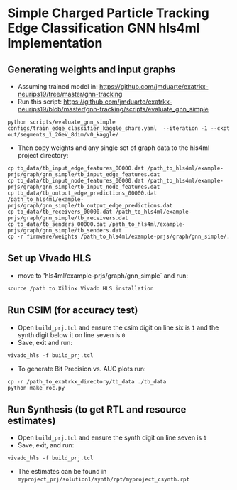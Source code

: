 # Simple Charged Particle Tracking Edge Classification GNN hls4ml Implementation

## Generating weights and input graphs
- Assuming trained model in: https://github.com/jmduarte/exatrkx-neurips19/tree/master/gnn-tracking
- Run this script: https://github.com/jmduarte/exatrkx-neurips19/blob/master/gnn-tracking/scripts/evaluate_gnn_simple 
```
python scripts/evaluate_gnn_simple configs/train_edge_classifier_kaggle_share.yaml  --iteration -1 --ckpt out/segments_1_2GeV_8dim/v0_kaggle/
```
- Then copy weights and any single set of graph data to the hls4ml project directory:
```
cp tb_data/tb_input_edge_features_00000.dat /path_to_hls4ml/example-prjs/graph/gnn_simple/tb_input_edge_features.dat
cp tb_data/tb_input_node_features_00000.dat /path_to_hls4ml/example-prjs/graph/gnn_simple/tb_input_node_features.dat
cp tb_data/tb_output_edge_predictions_00000.dat /path_to_hls4ml/example-prjs/graph/gnn_simple/tb_output_edge_predictions.dat
cp tb_data/tb_receivers_00000.dat /path_to_hls4ml/example-prjs/graph/gnn_simple/tb_receivers.dat
cp tb_data/tb_senders_00000.dat /path_to_hls4ml/example-prjs/graph/gnn_simple/tb_senders.dat
cp -r firmware/weights /path_to_hls4ml/example-prjs/graph/gnn_simple/.
```

## Set up Vivado HLS
- move to 'hls4ml/example-prjs/graph/gnn_simple` and run:
```
source /path to Xilinx Vivado HLS installation
```

## Run CSIM (for accuracy test)
- Open `build_prj.tcl` and ensure the csim digit on line six is `1` and the synth digit below it on line seven is `0`
- Save, exit and run:
```
vivado_hls -f build_prj.tcl
```
- To generate Bit Precision vs. AUC plots run:
```
cp -r /path_to_exatrkx_directory/tb_data ./tb_data
python make_roc.py
```

## Run Synthesis (to get RTL and resource estimates)
- Open `build_prj.tcl` and ensure the synth digit on line seven is `1`
- Save, exit, and run:
```
vivado_hls -f build_prj.tcl
```
- The estimates can be found in `myproject_prj/solution1/synth/rpt/myproject_csynth.rpt`